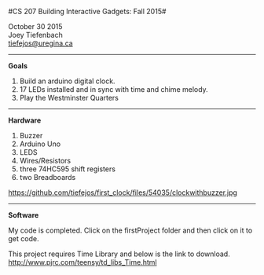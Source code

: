 


#CS 207 Building Interactive Gadgets: Fall 2015#

October 30 2015 <br>
Joey Tiefenbach <br>
tiefejos@uregina.ca 


------------


**Goals**<br>
1. Build an arduino digital clock. <br>
2. 17 LEDs installed and in sync with time and chime melody. <br>
3. Play the Westminster Quarters <br>


-------------------



**Hardware**<br>
1. Buzzer<br>
2. Arduino Uno<br>
3. LEDS<br>
4. Wires/Resistors<br>
5. three 74HC595 shift registers<br>
6. two Breadboards

https://github.com/tiefejos/first_clock/files/54035/clockwithbuzzer.jpg

--------------------------
**Software**<br>

My code is completed. Click on the firstProject folder and then click on it to get code.

This project requires Time Library and below is the link to download. <br>
http://www.pjrc.com/teensy/td_libs_Time.html







